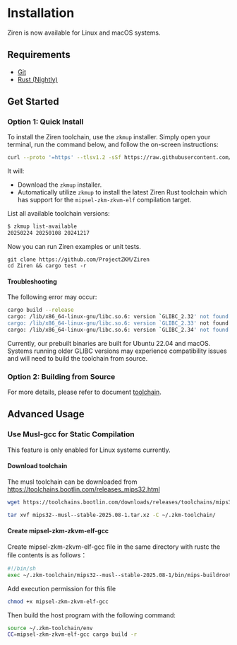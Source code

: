 # Installation

Ziren is now available for Linux and macOS systems.

## Requirements

- [Git](https://git-scm.com/book/en/v2/Getting-Started-Installing-Git)
- [Rust (Nightly)](https://www.rust-lang.org/tools/install)

## Get Started 
### Option 1: Quick Install

To install the Ziren toolchain, use the `zkmup` installer. Simply open your terminal, run the command below, and follow the on-screen instructions:

```bash
curl --proto '=https' --tlsv1.2 -sSf https://raw.githubusercontent.com/ProjectZKM/toolchain/refs/heads/main/setup.sh | sh
```

It will:
- Download the `zkmup` installer.
- Automatically utilize `zkmup` to install the latest Ziren Rust toolchain which has support for the `mipsel-zkm-zkvm-elf` compilation target.

List all available toolchain versions:

```bash
$ zkmup list-available
20250224 20250108 20241217
```

Now you can run Ziren examples or unit tests.

```
git clone https://github.com/ProjectZKM/Ziren
cd Ziren && cargo test -r
```

#### Troubleshooting

The following error may occur:

```bash
cargo build --release
cargo: /lib/x86_64-linux-gnu/libc.so.6: version `GLIBC_2.32' not found (required by cargo)
cargo: /lib/x86_64-linux-gnu/libc.so.6: version `GLIBC_2.33' not found (required by cargo)
cargo: /lib/x86_64-linux-gnu/libc.so.6: version `GLIBC_2.34' not found (required by cargo)
```

Currently, our prebuilt binaries are built for Ubuntu 22.04 and macOS. Systems running older GLIBC versions may experience compatibility issues and will need to build the toolchain from source.

### Option 2: Building from Source

For more details, please refer to document [toolchain](https://github.com/ProjectZKM/toolchain.git).

## Advanced Usage

### Use Musl-gcc for Static Compilation 

This feature is only enabled for Linux systems currently.

#### Download toolchain
The musl toolchain can be downloaded from https://toolchains.bootlin.com/releases_mips32.html

```sh
wget https://toolchains.bootlin.com/downloads/releases/toolchains/mips32/tarballs/mips32--musl--stable-2025.08-1.tar.xz

tar xvf mips32--musl--stable-2025.08-1.tar.xz -C ~/.zkm-toolchain/
```

#### Create mipsel-zkm-zkvm-elf-gcc
Create mipsel-zkm-zkvm-elf-gcc file in the same directory with rustc
the file contents is as follows：

```sh
#!/bin/sh
exec ~/.zkm-toolchain/mips32--musl--stable-2025.08-1/bin/mips-buildroot-linux-musl-gcc -EL -msoft-float -fno-stack-protector $@
```
Add execution permission for this file

```sh
chmod +x mipsel-zkm-zkvm-elf-gcc
```

Then build the host program with the following command: 

```sh
source ~/.zkm-toolchain/env
CC=mipsel-zkm-zkvm-elf-gcc cargo build -r
```